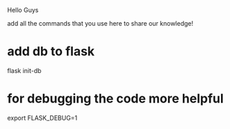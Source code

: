 Hello Guys

add all the commands that you use here to share our knowledge!

# add db to flask
flask init-db

# for debugging the code more helpful
export FLASK_DEBUG=1

